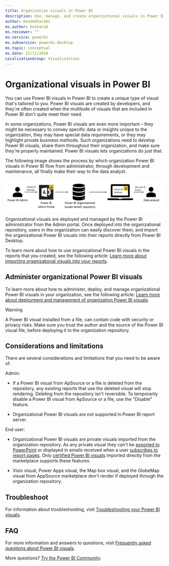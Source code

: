 ```yaml
---
title: Organization visuals in Power BI
description: Use, manage, and create organizational visuals in Power BI
author: KesemSharabi
ms.author: kesharab
ms.reviewer: ""
ms.service: powerbi
ms.subservice: powerbi-desktop
ms.topic: conceptual
ms.date: 12/11/2018
LocalizationGroup: Visualizations
---
```


# Organizational visuals in Power BI

You can use Power BI visuals in Power BI to create a unique type of visual that's tailored to you. Power BI visuals are created by developers, and they're often created when the multitude of visuals that are included in Power BI don't quite meet their need.

In some organizations, Power BI visuals are even more important – they might be necessary to convey specific data or insights unique to the organization, they may have special data requirements, or they may highlight private business methods. Such organizations need to develop Power BI visuals, share them throughout their organization, and make sure they're properly maintained. Power BI visuals  lets organizations do just that.

The following image shows the process by which organization Power BI visuals in Power BI flow from administrator, through development and maintenance, all finally make their way to the data analyst.

![Custom visual pic](media/power-bi-custom-visuals-organizational/custom-visual-org-01.jpg)

Organizational visuals are deployed and managed by the Power BI administrator from the Admin portal. Once deployed into the organizational repository, users in the organization can easily discover them, and import the organizational Power BI visuals into their reports directly from Power BI Desktop.

To learn more about how to use organizational Power BI visuals in the reports that you created, see the following article: [Learn more about importing organizational visuals into your reports](power-bi-custom-visuals.md).

## Administer organizational Power BI visuals

To learn more about how to administer, deploy, and manage organizational Power BI visuals in your organization, see the following article: [Learn more about deployment and management of organization Power BI visuals](../../admin/organizational-visuals.md).

> [!WARNING]
> A Power BI visual installed from a file, can contain code with security or privacy risks. Make sure you trust the author and the source of the Power BI visual file, before deploying it to the organization repository.

## Considerations and limitations

There are several considerations and limitations that you need to be aware of.

Admin:

* If a Power BI visual from ApSource or a file is deleted from the repository, any existing reports that use the deleted visual will stop rendering. Deleting from the repository isn't reversible. To temporarily disable a Power BI visual from ApSource or a file, use the "Disable" feature.

* Organizational Power BI visuals are not supported in Power BI report server.

End user:

* Organizational Power BI visuals are private visuals imported from the organization repository. As any private visual they can't be [exported to PowerPoint](../../consumer/end-user-powerpoint.md) or displayed in emails received when a user [subscribes to report pages](../../consumer/end-user-subscribe.md). Only [certified Power BI visuals](power-bi-custom-visuals-certified.md) imported directly from the marketplace supports these features.

* Visio visual, Power Apps visual, the Map box visual, and the GlobeMap visual from AppSource marketplace don't render if deployed through the organization repository.

## Troubleshoot

For information about troubleshooting, visit [Troubleshooting your Power BI visuals](power-bi-custom-visuals-troubleshoot.md).

## FAQ

For more information and answers to questions, visit [Frequently asked questions about Power BI visuals](power-bi-custom-visuals-faq.md#organizational-power-bi-visuals).

More questions? [Try the Power BI Community](https://community.powerbi.com/).